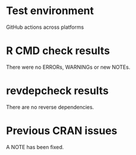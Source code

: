 # Test environment

GitHub actions across platforms

# R CMD check results

There were no ERRORs, WARNINGs or new NOTEs.

# revdepcheck results

There are no reverse dependencies.

# Previous CRAN issues

A NOTE has been fixed.
